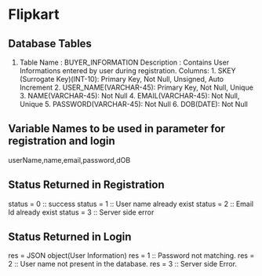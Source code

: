 # Flipkart

## Database Tables
1. Table Name : BUYER_INFORMATION
   Description : Contains User Informations entered by user during registration.
   Columns:  1. SKEY (Surrogate Key)(INT-10): Primary Key, Not Null, Unsigned, Auto Increment
             2. USER_NAME(VARCHAR-45): Primary Key, Not Null, Unique
             3. NAME(VARCHAR-45): Not Null
             4. EMAIL(VARCHAR-45): Not Null, Unique
             5. PASSWORD(VARCHAR-45): Not Null
             6. DOB(DATE): Not Null
             
             
## Variable Names to be used in parameter for registration and login
  userName,name,email,password,dOB
  
## Status Returned in Registration
  status = 0 :: success
  status = 1 :: User name already exist
  status = 2 :: Email Id already exist
  status = 3 :: Server side error
  
## Status Returned in Login
  res = JSON object(User Information)
  res = 1 :: Password not matching.
  res = 2 :: User name not present in the database.
  res = 3 :: Server side Error.
          
